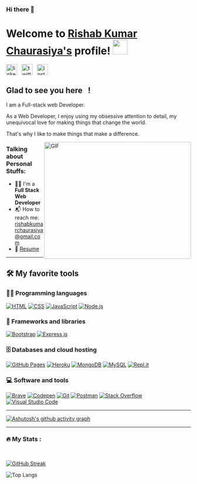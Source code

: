 ### Hi there 👋

<!--
**git-rishab/git-rishab** is a ✨ _special_ ✨ repository because its `README.md` (this file) appears on your GitHub profile.

Here are some ideas to get you started:

- 🔭 I’m currently working on ...
- 🌱 I’m currently learning ...
- 👯 I’m looking to collaborate on ...
- 🤔 I’m looking for help with ...
- 💬 Ask me about ...
- 📫 How to reach me: ...
- 😄 Pronouns: ...
- ⚡ Fun fact: ...
-->

# Welcome to [Rishab Kumar Chaurasiya's](https://github.com/git-rishab) profile! <a href="https://github.com/git-rishab"><img src="https://user-images.githubusercontent.com/114337213/218177562-625f81fc-c4bd-4a4d-a56b-0d8d6c3d6d5e.png" width="40px"></a>

<a href="https://www.linkedin.com/in/rishab-kumar-chaurasiya-a144b4234/" target="_blank"><img align="center" src="https://user-images.githubusercontent.com/114337213/218171713-ff1cece8-2363-406a-80db-0fec0f36f9ef.png" alt="linkedin" height="30" width="30" /></a>
&nbsp;
<a href="https://twitter.com/tweet_rishab" target="_blank"><img align="center" src="https://user-images.githubusercontent.com/114337213/218172060-3c4623a5-4235-4544-9c0b-3465eb158f74.png" alt="twitter" height="30" width="30" /></a>
&nbsp;
<a href="https://www.instagram.com/ig__rishab/" target="_blank"><img align="center" src="https://user-images.githubusercontent.com/114337213/218172043-fea3afcc-d2e3-4a51-9eca-d060426d5e09.png" alt="instagram" height="30" width="30" /></a>
&nbsp;



## Glad to see you here &nbsp; !

I am a Full-stack web Developer.

As a Web Developer, I enjoy using my obsessive attention to detail, my unequivocal love for making things that change the world.

That's why I like to make things that make a difference.

<img align="right" alt="GIF" src="https://user-images.githubusercontent.com/114337213/218172084-62191cef-94b6-4087-a4c5-2f07b272ae61.gif" width="400" height="318" />


### Talking about Personal Stuffs:

- 👨‍🎓 I'm a **Full Stack Web Developer**
- 📬 How to reach me: [rishabkumarchaurasiya@gmail.com](mailto:rishabkumarchaurasiya@gmail.com)
- 📝 [Resume](https://drive.google.com/file/d/1crOMn8lyCauRlQSO78BKByEhRoN-cobL/view?usp=sharing)

---

## 🛠️ My favorite tools

### 👨‍💻 Programming languages

<p>
    <a href="#"><img alt="HTML" src="https://img.shields.io/badge/HTML-E34F26.svg?logo=html5&logoColor=white"></a>
    <a href="#"><img alt="CSS" src="https://img.shields.io/badge/CSS-1572B6.svg?logo=css3&logoColor=white"></a>
    <a href="#"><img alt="JavaScript" src="https://img.shields.io/badge/JavaScript-F7DF1E.svg?logo=javascript&logoColor=black"></a>
    <a href="#"><img alt="Node.js" src="https://img.shields.io/badge/Node.js-43853D.svg?logo=node.js&logoColor=white"></a>
</p>

### 🧰 Frameworks and libraries

<p>
    <a href="#"><img alt="Bootstrap" src="https://img.shields.io/badge/Bootstrap-7952B3.svg?logo=bootstrap&logoColor=white"></a>
    <a href="#"><img alt="Express.js" src="https://img.shields.io/badge/Express.js-404d59.svg?logo=express&logoColor=white"></a>
</p>

### 🗄️ Databases and cloud hosting

<p>
    <a href="#"><img alt="GitHub Pages" src="https://img.shields.io/badge/GitHub%20Pages-327FC7.svg?logo=github&logoColor=white"></a>
    <a href="#"><img alt="Heroku" src="https://img.shields.io/badge/Heroku-430098.svg?logo=heroku&logoColor=white"></a>
    <a href="#"><img alt="MongoDB" src ="https://img.shields.io/badge/MongoDB-4ea94b.svg?logo=mongodb&logoColor=white"></a>
    <a href="#"><img alt="MySQL" src="https://img.shields.io/badge/MySQL-00f.svg?logo=mysql&logoColor=white"></a>
    <a href="#"><img alt="Repl.it" src="https://img.shields.io/badge/Repl.it-0D101E.svg?logo=Replit&logoColor=white"></a>
</p>

### 💻 Software and tools

<p>
    <a href="#"><img alt="Brave" src="https://img.shields.io/badge/-Brave-FB542B?logo=brave&logoColor=white"></a>
    <a href="#"><img alt="Codepen" src="https://img.shields.io/badge/Codepen-000000.svg?logo=codepen&logoColor=white"></a>
    <a href="#"><img alt="Git" src="https://img.shields.io/badge/Git-F05033.svg?logo=git&logoColor=white"></a>
    <a href="#"><img alt="Postman" src="https://img.shields.io/badge/Postman-FF6C37?logo=postman&logoColor=white"></a>
    <a href="#"><img alt="Stack Overflow" src="https://img.shields.io/badge/-Stack%20Overflow-FE7A16?logo=stack-overflow&logoColor=white"></a>
    <a href="#"><img alt="Visual Studio Code" src="https://img.shields.io/badge/Visual%20Studio%20Code-0078d7.svg?logo=visual-studio-code&logoColor=white"></a>
</p>

---



[![Ashutosh's github activity graph](https://github-readme-activity-graph.cyclic.app/graph?username=git-rishab&bg_color=f6eff2&color=534652&line=f990f2&point=574c4c&area=true&hide_border=true)](https://github.com/ashutosh00710/github-readme-activity-graph)

---

 ### 🔥 My Stats :
<br/>

[![GitHub Streak](https://github-readme-streak-stats.herokuapp.com/?user=git-rishab)](https://git.io/streak-stats)

![Top Langs](https://github-readme-stats.vercel.app/api/top-langs/?username=git-rishab)
